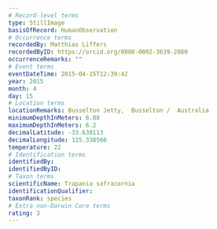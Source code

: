 ```yaml
---
# Record-level terms
type: StillImage
basisOfRecord: HumanObservation
# Occurrence terms
recordedBy: Matthias Liffers
recordedByID: https://orcid.org/0000-0002-3639-2080
occurrenceRemarks: ""
# Event terms
eventDateTime: 2015-04-15T12:39:42
year: 2015
month: 4
day: 15
# Location terms
locationRemarks: Busselton Jetty,  Busselton /  Australia
minimumDepthInMeters: 6.88
maximumDepthInMeters: 6.2
decimalLatitude: -33.630113
decimalLongitude: 115.338566
temperature: 22
# Identification terms
identifiedBy: 
identifiedByID: 
# Taxon terms
scientificName: Trapania safracornia
identificationQualifier: 
taxonRank: species
# Extra non-Darwin Core terms
rating: 3
---
```

